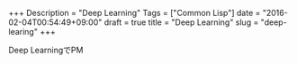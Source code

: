 +++
Description = "Deep Learning"
Tags = ["Common Lisp"]
date = "2016-02-04T00:54:49+09:00"
draft = true
title = "Deep Learning"
slug = "deep-learing"
+++

Deep LearningでPM

<!--more-->
